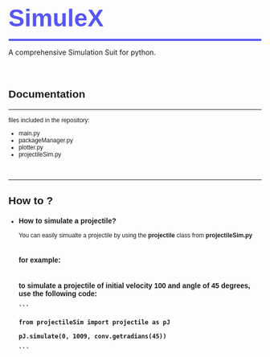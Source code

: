 <style>
    *{
        font-family:'Poppins', sans-serif;
        
    }
    P{
        font-size:12px;
    }
    UL{
        font-size:12px;
    }
    </style>
<link href="https://fonts.googleapis.com/css2?family=Poppins:wght@500&amp;display=swap" rel="stylesheet">
<b style="color:#5656f6;font-size:48px;margin:0px">SimuleX</b>
<hr style="-webkit-appearances:none;background:#5656f6;border:none;height:4px;border-radius:4px">
A comprehensive Simulation Suit for python.
<br>
<br>
<br>
<h2>Documentation</h2>
<hr>

files included in the repository:
<br>
<ul>
<li>main.py </li>
<li>packageManager.py</li>
<li>plotter.py</li>
<li>projectileSim.py</li>
</ul>
<br>
<hr>
<h2>How to&nbsp;?</h2>
<ul>
<li><h3>How to simulate a projectile?</h3>
You can easily simualte a projectile by using the <b>projectile </b> class from <b>projectileSim.py</b>
<br>
<br>
<h3>for example:<h3>
<br>
to simulate a projectile  of initial velocity 100 and angle of 45 degrees, use the following code:<br>

 
    ```
    
    from projectileSim import projectile as pJ

    pJ.simulate(0, 1009, conv.getradians(45))

    ```

</li>
